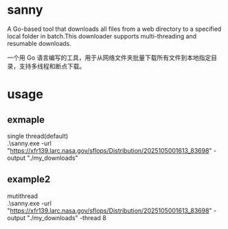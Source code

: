 # sanny
A Go-based tool that downloads all files from a web directory to a specified local folder in batch.This downloader supports multi-threading and resumable downloads.

一个用 Go 语言编写的工具，用于从网络文件夹批量下载所有文件到本地指定目录，支持多线程和断点下载。

# usage
## exmaple
single thread(default)    
.\sanny.exe -url "https://xfr139.larc.nasa.gov/sflops/Distribution/2025105001613_83698" -output "./my_downloads" 
## example2
mutithread   
.\sanny.exe -url "https://xfr139.larc.nasa.gov/sflops/Distribution/2025105001613_83698" -output "./my_downloads" -thread 8

